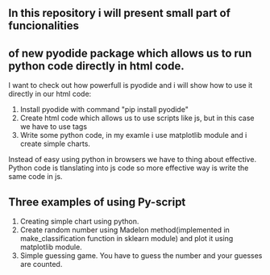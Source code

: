 ## In this repository i will present small part of funcionalities
## of new pyodide package which allows us to run python code directly in html code.

I want to check out how powerfull is pyodide and i will show how to use it directly in our html code:
1. Install pyodide with command "pip install pyodide"
2. Create html code which allows us to use scripts like js, but in this case we have to use <py-script> tags 
3. Write some python code, in my examle i use matplotlib module and i create simple charts.

Instead of easy using python in browsers we have to thing about effective.
Python code is tlanslating into js code so more effective way is write the same code in js.

## Three examples of using Py-script
1. Creating simple chart using python.
2. Create random number using Madelon method(implemented in make_classification function in sklearn module) and plot it using matplotlib module.
3. Simple guessing game. You have to guess the number and your guesses are counted.
